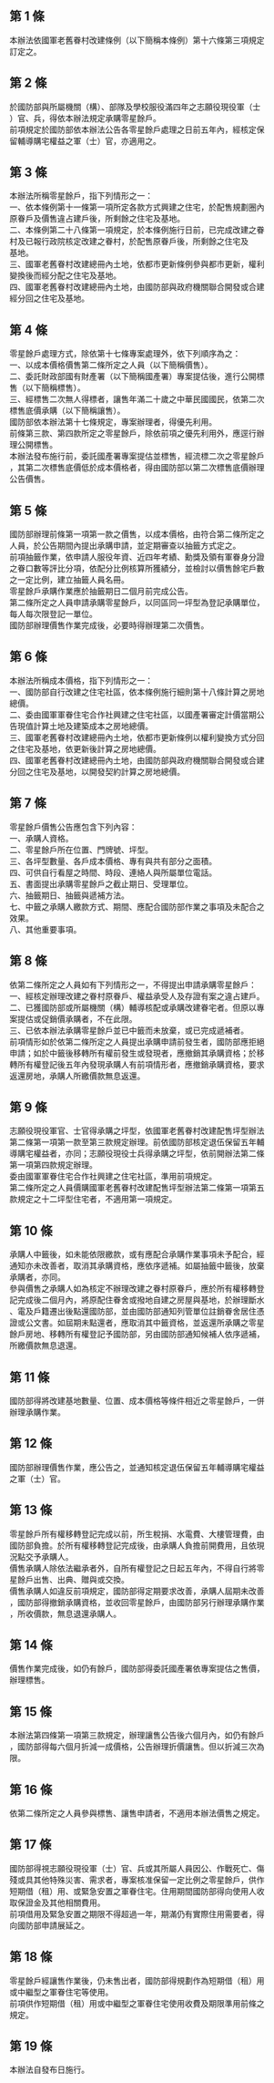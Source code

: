 第 1 條
-------
本辦法依國軍老舊眷村改建條例（以下簡稱本條例）第十六條第三項規定  
訂定之。

第 2 條
-------
於國防部與所屬機關（構）、部隊及學校服役滿四年之志願役現役軍（士  
）官、兵，得依本辦法規定承購零星餘戶。  
前項規定於國防部依本辦法公告各零星餘戶處理之日前五年內，經核定保  
留輔導購宅權益之軍（士）官，亦適用之。

第 3 條
-------
本辦法所稱零星餘戶，指下列情形之一：  
一、依本條例第十一條第一項所定各款方式興建之住宅，於配售規劃圈內  
    原眷戶及價售違占建戶後，所剩餘之住宅及基地。  
二、本條例第二十八條第一項規定，於本條例施行日前，已完成改建之眷  
    村及已報行政院核定改建之眷村，於配售原眷戶後，所剩餘之住宅及  
    基地。  
三、國軍老舊眷村改建總冊內土地，依都市更新條例參與都市更新，權利  
    變換後而經分配之住宅及基地。  
四、國軍老舊眷村改建總冊內土地，由國防部與政府機關聯合開發或合建  
    經分回之住宅及基地。

第 4 條
-------
零星餘戶處理方式，除依第十七條專案處理外，依下列順序為之：  
一、以成本價格價售第二條所定之人員（以下簡稱價售）。  
二、委託財政部國有財產署（以下簡稱國產署）專案提估後，進行公開標  
    售（以下簡稱標售）。  
三、經標售二次無人得標者，讓售年滿二十歲之中華民國國民，依第二次  
    標售底價承購（以下簡稱讓售）。  
國防部依本辦法第十七條規定，專案辦理者，得優先利用。  
前條第三款、第四款所定之零星餘戶，除依前項之優先利用外，應逕行辦  
理公開標售。  
本辦法發布施行前，委託國產署專案提估並標售，經流標二次之零星餘戶  
，其第二次標售底價低於成本價格者，得由國防部以第二次標售底價辦理  
公告價售。

第 5 條
-------
國防部辦理前條第一項第一款之價售，以成本價格，由符合第二條所定之  
人員，於公告期間內提出承購申請，並定期審查以抽籤方式定之。  
前項抽籤作業，依申請人服役年資、近四年考績、勳獎及領有軍眷身分證  
之眷口數等評比分項，依配分比例核算所獲績分，並檢討以價售餘宅戶數  
之一定比例，建立抽籤人員名冊。  
零星餘戶承購作業應於抽籤期日二個月前完成公告。  
第二條所定之人員申請承購零星餘戶，以同區同一坪型為登記承購單位，  
每人每次限登記一單位。  
國防部辦理價售作業完成後，必要時得辦理第二次價售。

第 6 條
-------
本辦法所稱成本價格，指下列情形之一：  
一、國防部自行改建之住宅社區，依本條例施行細則第十八條計算之房地  
    總價。  
二、委由國軍軍眷住宅合作社興建之住宅社區，以國產署審定計價當期公  
    告現值計算土地及建築成本之房地總價。  
三、國軍老舊眷村改建總冊內土地，依都市更新條例以權利變換方式分回  
    之住宅及基地，依更新後計算之房地總價。  
四、國軍老舊眷村改建總冊內土地，由國防部與政府機關聯合開發或合建  
    分回之住宅及基地，以開發契約計算之房地總價。

第 7 條
-------
零星餘戶價售公告應包含下列內容：  
一、承購人資格。  
二、零星餘戶所在位置、門牌號、坪型。  
三、各坪型數量、各戶成本價格、專有與共有部分之面積。  
四、可供自行看屋之時間、時段、連絡人與所屬單位電話。  
五、書面提出承購零星餘戶之截止期日、受理單位。  
六、抽籤期日、抽籤與遞補方法。  
七、中籤之承購人繳款方式、期間、應配合國防部作業之事項及未配合之  
    效果。  
八、其他重要事項。

第 8 條
-------
依第二條所定之人員如有下列情形之一，不得提出申請承購零星餘戶：  
一、經核定辦理改建之眷村原眷戶、權益承受人及存證有案之違占建戶。  
二、已獲國防部或所屬機關（構）輔導核配或承購改建眷宅者。但原以專  
    案提估或促銷價承購者，不在此限。  
三、已依本辦法承購零星餘戶並已中籤而未放棄，或已完成遞補者。  
前項情形如於依第二條所定之人員提出承購申請前發生者，國防部應拒絕  
申請；如於中籤後移轉所有權前發生或發現者，應撤銷其承購資格；於移  
轉所有權登記後五年內發現承購人有前項情形者，應撤銷承購資格，要求  
返還房地，承購人所繳價款無息返還。

第 9 條
-------
志願役現役軍官、士官得承購之坪型，依國軍老舊眷村改建配售坪型辦法  
第二條第一項第一款至第三款規定辦理。前依國防部核定退伍保留五年輔  
導購宅權益者，亦同；志願役現役士兵得承購之坪型，依前開辦法第二條  
第一項第四款規定辦理。  
委由國軍軍眷住宅合作社興建之住宅社區，準用前項規定。  
第二條所定之人員價購國軍老舊眷村改建配售坪型辦法第二條第一項第五  
款規定之十二坪型住宅者，不適用第一項規定。

第 10 條
--------
承購人中籤後，如未能依限繳款，或有應配合承購作業事項未予配合，經  
通知亦未改善者，取消其承購資格，應依序遞補。如屬抽籤中籤後，放棄  
承購者，亦同。  
參與價售之承購人如為核定不辦理改建之眷村原眷戶，應於所有權移轉登  
記完成後二個月內，將原配住眷舍或撥地自建之房屋與基地，於辦理斷水  
、電及戶籍遷出後點還國防部，並由國防部通知列管單位註銷眷舍居住憑  
證或公文書。如屆期未點還者，應取消其中籤資格，並返還所承購之零星  
餘戶房地、移轉所有權登記予國防部，另由國防部通知候補人依序遞補，  
所繳價款無息退還。

第 11 條
--------
國防部得將改建基地數量、位置、成本價格等條件相近之零星餘戶，一併  
辦理承購作業。

第 12 條
--------
國防部辦理價售作業，應公告之，並通知核定退伍保留五年輔導購宅權益  
之軍（士）官。

第 13 條
--------
零星餘戶所有權移轉登記完成以前，所生稅捐、水電費、大樓管理費，由  
國防部負擔。於所有權移轉登記完成後，由承購人負擔前開費用，且依現  
況點交予承購人。  
價售承購人除依法繼承者外，自所有權登記之日起五年內，不得自行將零  
星餘戶出售、出典、贈與或交換。  
價售承購人如違反前項規定，國防部得定期要求改善，承購人屆期未改善  
，國防部得撤銷承購資格，並收回零星餘戶，由國防部另行辦理承購作業  
，所收價款，無息退還承購人。

第 14 條
--------
價售作業完成後，如仍有餘戶，國防部得委託國產署依專案提估之售價，  
辦理標售。

第 15 條
--------
本辦法第四條第一項第三款規定，辦理讓售公告後六個月內，如仍有餘戶  
，國防部得每六個月折減一成價格，公告辦理折價讓售。但以折減三次為  
限。

第 16 條
--------
依第二條所定之人員參與標售、讓售申請者，不適用本辦法價售之規定。

第 17 條
--------
國防部得視志願役現役軍（士）官、兵或其所屬人員因公、作戰死亡、傷  
殘或具其他特殊災害、需求者，專案核准保留一定比例之零星餘戶，供作  
短期借（租）用、或緊急安置之軍眷住宅。住用期間國防部得向使用人收  
取保證金及其他相關費用。  
前項借用及緊急安置之期限不得超過一年，期滿仍有實際住用需要者，得  
向國防部申請展延之。

第 18 條
--------
零星餘戶經讓售作業後，仍未售出者，國防部得規劃作為短期借（租）用  
或中繼型之軍眷住宅等使用。  
前項供作短期借（租）用或中繼型之軍眷住宅使用收費及期限準用前條之  
規定。

第 19 條
--------
本辦法自發布日施行。


